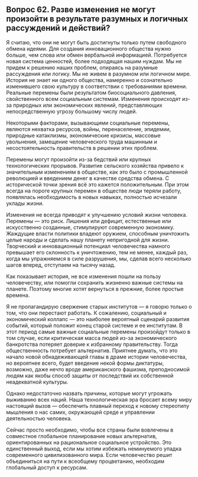 ## Вопрос 62. Разве изменения не могут произойти в результате разумных и логичных рассуждений и действий?

Я считаю, что они не могут быть достигнуты только путем свободного обмена идеями. Для создания инновационного общества нужно больше, чем слова или обмен вербальной информацией. Потребуется новая система ценностей, более подходящая нашим нуждам. Мы не придем к решению наших проблем, опираясь на разумные рассуждения или логику. Мы не живем в разумном или логичном мире. История не знает ни одного общества, намеренно и сознательно изменившего свою культуру в соответствии с требованиями времени. Реальные перемены были результатом биосоциального давления, свойственного всем социальным системам. Изменения происходят из-за природных или экономических явлений, представляющих непосредственную угрозу большому числу людей.

Некоторыми факторами, вызывающими социальные перемены, являются нехватка ресурсов, войны, перенаселение, эпидемии, природные катаклизмы, экономические кризисы, массовые увольнения, замещение человеческого труда машинным и несостоятельность правительств в решении этих проблем.

Перемены могут произойти из-за бедствий или крупных технологических прорывов. Развитие сельского хозяйства привело к значительным изменениям в обществе, как это было с промышленной революцией и введением денег в качестве средства обмена. С исторической точки зрения всё это кажется положительным. При этом всегда на пороге крупных перемен в обществе люди теряли работу, появлялась необходимость в новых навыках, полностью исчезали уклады жизни.

Изменения не всегда приводят к улучшению условий жизни человека. Перемены — это риск. Лишения или дефицит, естественные или искусственно созданные, стимулируют современную экономику. Жаждущие власти политики владеют оружием, способным уничтожить целые народы и сделать нашу планету непригодной для жизни. Творческий и инновационный потенциал человечества намного превышает его склонность к уничтожению, тем не менее, каждый раз, когда мы упражняемся в силе разрушения, мы, сделав всего несколько шагов вперед, отступаем на тысячу назад.

Как показывает история, не все изменения пошли на пользу человечеству, или помогли сохранить жизненно важные системы на планете. Поэтому многие хотят вернуться в прежние, более простые времена.

Я не пропагандирую свержение старых институтов — я говорю только о том, что они перестают работать. К сожалению, социальный и экономический коллапс — это наиболее вероятный сценарий развития событий, который положит конец старой системе и ее институтам. В этот период самые важные социальные перемены произойдут только в том случае, если критическая масса людей из-за экономического банкротства потеряет доверие к избранному правительству. Тогда общественность потребует альтернатив. Приятнее думать, что это начало новой обнадеживающей главы в драме истории человечества, но вероятнее всего, будет введение некой формы диктатуры, возможно, даже нечто вроде американского фашизма, преподносимой людям как якобы способ защиты от последствий их собственной неадекватной культуры.

Однако недостаточно назвать причины, которые могут угрожать выживанию всех наций. Наша технологическая эра бросает всему миру настоящий вызов — обеспечить плавный переход к новому стереотипу мышления о нас самих, окружающей среде и управлении деятельностью человека.

Сейчас просто необходимо, чтобы все страны были вовлечены в совместное глобальное планирование новых альтернатив, ориентированных на рациональное социальное устройство. Это единственный выход, если мы хотим избежать неминуемого упадка современного цивилизованного мира. Если человечество решит объединиться на пути к всеобщему процветанию, необходим глобальный доступ к ресурсам.